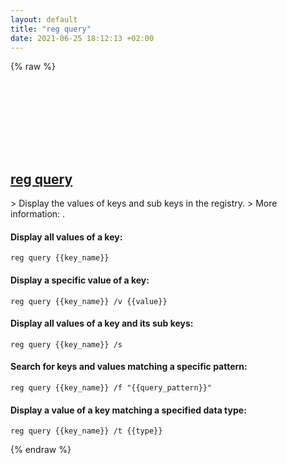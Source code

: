 ```yaml
---
layout: default
title: "reg query"
date: 2021-06-25 18:12:13 +02:00
---
```

{% raw %}
<h2 id="reg-query">
  <a href="/en/windows/reg-query.html">reg query</a> <a href="#reg-query"><svg class="icon">
    <use href="/assets/images/unicode_sprite.svg#link" />
  </svg></a>
</h2>
> Display the values of keys and sub keys in the registry.
> More information: <https://docs.microsoft.com/windows-server/administration/windows-commands/reg-query>.

#### Display all values of a key:
```shell
reg query {{key_name}}
```
#### Display a specific value of a key:
```shell
reg query {{key_name}} /v {{value}}
```
#### Display all values of a key and its sub keys:
```shell
reg query {{key_name}} /s
```
#### Search for keys and values matching a specific pattern:
```shell
reg query {{key_name}} /f "{{query_pattern}}"
```
#### Display a value of a key matching a specified data type:
```shell
reg query {{key_name}} /t {{type}}
```
{% endraw %}